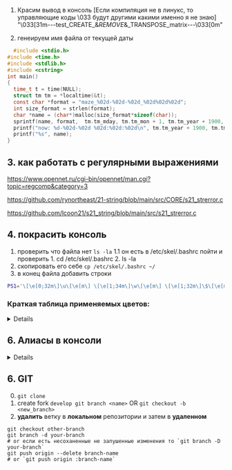 1. Красим вывод в консоль [Если компиляция не в линукс, то управляющие коды \033 будут другими какими именно я не знаю]
 "\033[31m---test_CREATE_&_REMOVE_&_TRANSPOSE_matrix---\033[0m"

2. генеируем имя файла от текущей даты
```c
  #include <stdio.h>
#include <time.h>
#include <stdlib.h>
#include <cstring>
int main()
{
  time_t t = time(NULL);
  struct tm tm = *localtime(&t);
  const char *format = "maze_%02d-%02d-%02d_%02d%02d%02d";
  int size_format = strlen(format);
  char *name = (char*)malloc(size_format*sizeof(char));
  sprintf(name, format,  tm.tm_mday, tm.tm_mon + 1, tm.tm_year + 1900, tm.tm_hour, tm.tm_min, tm.tm_sec)  ;
  printf("now: %d-%02d-%02d %02d:%02d:%02d\n", tm.tm_year + 1900, tm.tm_mon + 1, tm.tm_mday, tm.tm_hour, tm.tm_min, tm.tm_sec);
  printf("%s", name);
}
```
## 3. как работать с регулярными выражениями
https://www.opennet.ru/cgi-bin/opennet/man.cgi?topic=regcomp&category=3


https://github.com/rynortheast/21-string/blob/main/src/CORE/s21_strerror.c

https://github.com/lcoon21/s21_string/blob/main/src/s21_strerror.c


## 4. покрасить консоль
1. проверить что файла нет `ls -la`
1.1 он есть в /etc/skel/.bashrc пойти и проверить 1. cd /etc/skel/.bashrc 2. ls -la
2. скопировать его себе `cp /etc/skel/.bashrc ~/`
3. в конец файла добавить строки
```bash
PS1='\[\e[0;32m\]\u\[\e[m\] \[\e[1;34m\]\w\[\e[m\] \[\e[1;32m\]\$\[\e[m\] '
```
### Краткая таблица применяемых цветов:  

<details>
```bash
'\e[0;30m' # Черный
'\e[0;31m' # Красный
'\e[0;32m' # Зеленый
'\e[0;33m' # Желтый
'\e[0;34m' # Синий
'\e[0;35m' # Фиолетовый
'\e[0;36m' # Бирюзовый
'\e[0;37m' # Белый
```
</details>

## 6. Алиасы в консоли

<details>

```bash
#My alias в файле .bashrc
alias gst="git status -s"
alias comm="git add . && git commit -m"
alias push="git push origin develop"
alias maze="git push origin lymondka"
#alias ..="cd .."
```
</details>

## 6. GIT
0. `git clone`
1. create fork `develop git branch <name>`  OR `git checkout -b <new_branch>`
2.  **удалить** ветку в **локальном** репозитории и затем в **удаленном**
```
git checkout other-branch
git branch -d your-branch
# or если есть несоханенные не запушенные изменения то `git branch -D your-branch`
git push origin --delete branch-name
# or `git push origin :branch-name`
```
